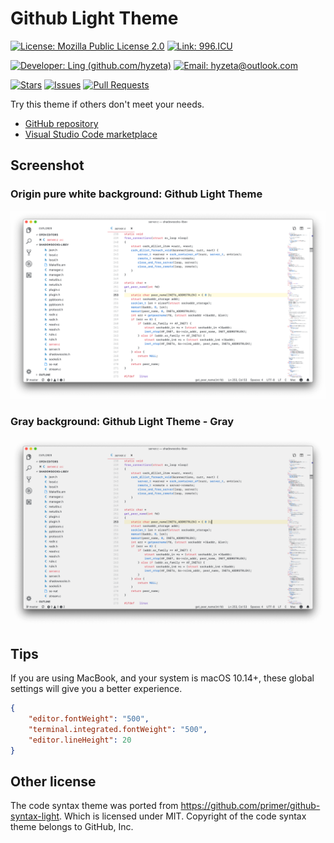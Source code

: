# Github Light Theme

[![License: Mozilla Public License 2.0](https://img.shields.io/static/v1.svg?label=License&message=Mozilla%20Public%20License%202.0&logoColor=ffffff&labelColor=565b60&color=e72565&style=flat&logo=read-the-docs)](https://spdx.org/licenses/MPL-2.0.html)
[![Link: 996.ICU](https://img.shields.io/static/v1.svg?label=Link&message=996%2EICU&logoColor=ffffff&labelColor=565b60&color=e72565&style=flat&logo=read-the-docs)](https://996.icu/#/en_US)

[![Developer: Ling (github.com/hyzeta)](https://img.shields.io/static/v1.svg?label=Developer&message=Ling%20%28github.com/hyzeta%29&logoColor=ffffff&labelColor=565b60&color=d242c1&style=flat&logo=github)](https://github.com/hyzeta)
[![Email: hyzeta@outlook.com](https://img.shields.io/static/v1.svg?label=Email&message=hyzeta%40outlook.com&logoColor=ffffff&labelColor=565b60&color=d242c1&style=flat&logo=gmail)](mailto:hyzeta@outlook.com)

[![Stars](https://img.shields.io/github/stars/hyzeta/vscode-theme-github-light.svg?label=Stars&logoColor=ffffff&labelColor=565b60&color=e36209&style=flat&logo=git)](https://github.com/Hyzeta/vscode-theme-github-light)
[![Issues](https://img.shields.io/github/issues/hyzeta/vscode-theme-github-light.svg?label=Issues&logoColor=ffffff&labelColor=565b60&color=e36209&style=flat&logo=git)](https://github.com/Hyzeta/vscode-theme-github-light/issues)
[![Pull Requests](https://img.shields.io/github/issues-pr/hyzeta/vscode-theme-github-light.svg?label=Pull%20Requests&logoColor=ffffff&labelColor=565b60&color=e36209&style=flat&logo=git)](https://github.com/Hyzeta/vscode-theme-github-light/pulls)

Try this theme if others don't meet your needs.

* [GitHub repository](https://github.com/Hyzeta/vscode-theme-github-light)
* [Visual Studio Code marketplace](https://marketplace.visualstudio.com/items?itemName=Hyzeta.vscode-theme-github-light)

## Screenshot

### Origin pure white background: Github Light Theme

![pure white background](./screenshot/0.png)

### Gray background: Github Light Theme - Gray

![gray background](./screenshot/1.png)

## Tips

If you are using MacBook, and your system is macOS 10.14+, these global settings will give you a better experience.

```json
{
    "editor.fontWeight": "500",
    "terminal.integrated.fontWeight": "500",
    "editor.lineHeight": 20
}
```

## Other license

The code syntax theme was ported from <https://github.com/primer/github-syntax-light>. Which is licensed under MIT. Copyright of the code syntax theme belongs to GitHub, Inc.
